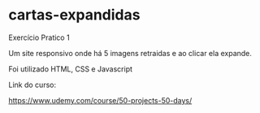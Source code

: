 # cartas-expandidas
Exercício Pratico 1

Um site responsivo onde há 5 imagens retraidas e ao clicar ela expande.

Foi utilizado HTML, CSS e Javascript

Link do curso:

https://www.udemy.com/course/50-projects-50-days/
